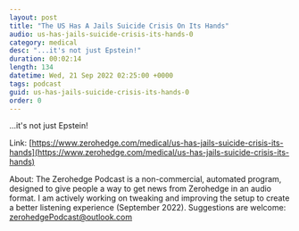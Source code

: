 ```yaml
---
layout: post
title: "The US Has A Jails Suicide Crisis On Its Hands"
audio: us-has-jails-suicide-crisis-its-hands-0
category: medical
desc: "...it's not just Epstein!"
duration: 00:02:14
length: 134
datetime: Wed, 21 Sep 2022 02:25:00 +0000
tags: podcast
guid: us-has-jails-suicide-crisis-its-hands-0
order: 0
---
```

...it's not just Epstein!

Link: [https://www.zerohedge.com/medical/us-has-jails-suicide-crisis-its-hands](https://www.zerohedge.com/medical/us-has-jails-suicide-crisis-its-hands)

About: The Zerohedge Podcast is a non-commercial, automated program, designed to give people a way to get news from Zerohedge in an audio format.  I am actively working on tweaking and improving the setup to create a better listening experience (September 2022).  Suggestions are welcome: [zerohedgePodcast@outlook.com](mailto:zerohedgePodcast@outlook.com)